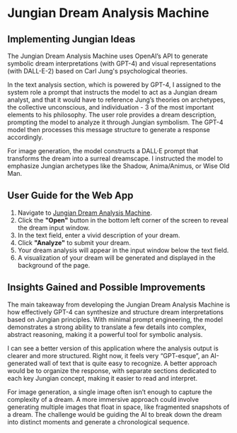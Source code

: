 # Jungian Dream Analysis Machine

## Implementing Jungian Ideas

The Jungian Dream Analysis Machine uses OpenAI’s API to generate symbolic dream interpretations (with GPT-4) and visual representations (with DALL-E-2) based on Carl Jung's psychological theories.

In the text analysis section, which is powered by GPT-4, I assigned to the system role a prompt that instructs the model to act as a Jungian dream analyst, and that it would have to reference Jung’s theories on archetypes, the collective unconscious, and individuation - 3 of the most important elements to his philosophy. The user role provides a dream description, prompting the model to analyze it through Jungian symbolism. The GPT-4 model then processes this message structure to generate a response accordingly.

For image generation, the model constructs a DALL·E prompt that transforms the dream into a surreal dreamscape. I instructed the model to emphasize Jungian archetypes like the Shadow, Anima/Animus, or Wise Old Man.

## User Guide for the Web App

1. Navigate to [Jungian Dream Analysis Machine](https://jungian-dream-analysis-machine-yagu.onrender.com).
2. Click the **"Open"** button in the bottom left corner of the screen to reveal the dream input window.
3. In the text field, enter a vivid description of your dream.
4. Click **"Analyze"** to submit your dream.
5. Your dream analysis will appear in the input window below the text field.
6. A visualization of your dream will be generated and displayed in the background of the page.

## Insights Gained and Possible Improvements

The main takeaway from developing the Jungian Dream Analysis Machine is how effectively GPT-4 can synthesize and structure dream interpretations based on Jungian principles. With minimal prompt engineering, the model demonstrates a strong ability to translate a few details into complex, abstract reasoning, making it a powerful tool for symbolic analysis.

I can see a better version of this application where the analysis output is clearer and more structured. Right now, it feels very “GPT-esque”, an AI-generated wall of text that is quite easy to recognize. A better approach would be to organize the response, with separate sections dedicated to each key Jungian concept, making it easier to read and interpret.

For image generation, a single image often isn’t enough to capture the complexity of a dream. A more immersive approach could involve generating multiple images that float in space, like fragmented snapshots of a dream. The challenge would be guiding the AI to break down the dream into distinct moments and generate a chronological sequence.
